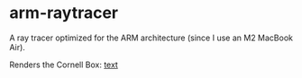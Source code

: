 # arm-raytracer
A ray tracer optimized for the ARM architecture (since I use an M2 MacBook Air).

Renders the Cornell Box: [text](https://www.graphics.cornell.edu/online/box/data.html)
